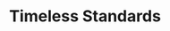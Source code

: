 ---
ee_id_thing: '154'
site: '1'
type: '2'
inv_num: 2010-093
add_credit:
url: 2010-093-timeless-standards-8
title: Timeless Standards
year: '2010'
display_year: '2010'
medium: Inkjet on Comtex
dims: 56 x 40 inches
pitch:
ps:
live_url:
youtube:
related_code:
imgs: timeless-standards-2010-092-full-cropped-database-_1.jpg
subheading:
download:
commission:
related:
layout: things-i-made
---